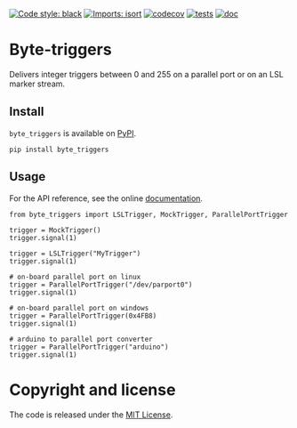 [![Code style: black](https://img.shields.io/badge/code%20style-black-000000.svg)](https://github.com/psf/black)
[![Imports: isort](https://img.shields.io/badge/%20imports-isort-%231674b1?style=flat&labelColor=ef8336)](https://pycqa.github.io/isort/)
[![codecov](https://codecov.io/gh/fcbg-platforms/byte-triggers/graph/badge.svg?token=rSGaJehUMl)](https://codecov.io/gh/fcbg-platforms/byte-triggers)
[![tests](https://github.com/fcbg-platforms/byte-triggers/actions/workflows/pytest.yml/badge.svg?branch=main)](https://github.com/fcbg-platforms/byte-triggers/actions/workflows/pytest.yml)
[![doc](https://github.com/fcbg-platforms/byte-triggers/actions/workflows/doc.yml/badge.svg?branch=main)](https://github.com/fcbg-platforms/byte-triggers/actions/workflows/doc.yml)

# Byte-triggers

Delivers integer triggers between 0 and 255 on a parallel port or on an LSL marker
stream.

## Install

`byte_triggers` is available on [PyPI](https://pypi.org/project/byte_triggers/).

```
pip install byte_triggers
```

## Usage

For the API reference, see the online
[documentation](https://fcbg-platforms.github.io/byte-triggers).

```
from byte_triggers import LSLTrigger, MockTrigger, ParallelPortTrigger

trigger = MockTrigger()
trigger.signal(1)

trigger = LSLTrigger("MyTrigger")
trigger.signal(1)

# on-board parallel port on linux
trigger = ParallelPortTrigger("/dev/parport0")
trigger.signal(1)

# on-board parallel port on windows
trigger = ParallelPortTrigger(0x4FB8)
trigger.signal(1)

# arduino to parallel port converter
trigger = ParallelPortTrigger("arduino")
trigger.signal(1)
```

# Copyright and license

The code is released under the [MIT License](https://opensource.org/licenses/MIT).
